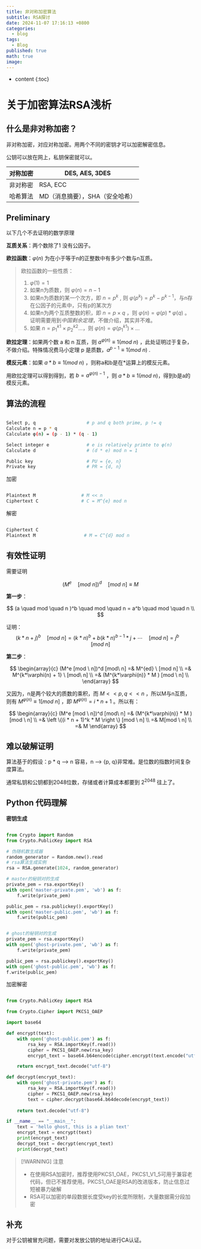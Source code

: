 ```yaml
---
title: 非对称加密算法
subtitle: RSA探讨
date: 2024-11-07 17:16:13 +0800
categories:
  - blog
tags:
  - Blog
published: true
math: true
image:
---
```

* content
{:toc}


# 关于加密算法RSA浅析

## 什么是非对称加密？
非对称加密，对应对称加密。用两个不同的密钥才可以加密解密信息。

公钥可以放在网上，私钥保密就可以。

| 对称加密 | DES, AES, 3DES     |
| ---- | ------------------ |
| 非对称密 | RSA, ECC           |
| 哈希算法 | MD（消息摘要），SHA（安全哈希） |

## Preliminary
以下几个不去证明的数学原理

**互质关系**：两个数除了1 没有公因子。

**欧拉函数**：$\varphi(n)$ 为在小于等于n的正整数中有多少个数与n互质。
> 欧拉函数的一些性质：
> 	1.  $\varphi(1) = 1$ 
> 	2. 如果n为质数，则 $\varphi(n) = n - 1$ 
> 	3. 如果n为质数的某一个次方，即 $n = p^k$ , 则 $\varphi(p^k) = p^k - p^{k-1}$，与n存在公因子的元素中，只有p的某次方
> 	4. 如果n为两个互质整数的积，即 $n = p \times q$ ，则 $\varphi(n) = \varphi(p) * \varphi(q)$ 。证明需要用到*中国剩余定理*，不做介绍，其实并不难。
> 	5. 如果 $n = p_1^{k1} \times p_2^{k2} ...$，则 $\varphi(n) = \varphi(p_1^{k1}) \times ...$ 


**欧拉定理**：如果两个数 a 和 n 互质，则 $a^{\varphi(n)} \equiv 1 (mod \ n)$ ，此处证明过于复杂，不做介绍。特殊情况费马小定理 p 是质数，$a^{p-1} \equiv 1 (mod \ n)$ .

**模反元素**：如果 $a*b \equiv 1 (mod \ n)$ ，则称a和b是在\*运算上的模反元素。

用欧拉定理可以得到得到，若 $b = a^{\varphi(n) - 1}$ ，则 $a * b \equiv 1 (mod \ n)$，得到b是a的模反元素。



## 算法的流程


```bash

Select p, q                   # p and q both prime, p != q
Calculate n = p * q
Calculate φ(n) = (p - 1) * (q - 1)

Select integer e              # e is relatively primte to φ(n)
Calculate d                   # (d * e) mod n = 1

Public key                    # PU = {e, n}
Private key                   # PR = {d, n}

```


加密

```bash 

Plaintext M                 # M << n
Ciphertext C                # C = M^{e} mod n

```


解密

```bash

Ciphertext C
Plaintext M                  # M = C^{d} mod n

```




## 有效性证明

需要证明

$$
 (M^{e}\quad [mod \ n])^d \quad [mod \ n] \equiv M
$$

**第一步**：

$$
 (a \quad mod \quad n )^b \quad mod \quad n = 
a^b \quad mod \quad n  \\
$$

证明：
$$
(k * n + j) ^b \quad [mod \ n] = (k*n)^b + b(k*n)^{b-1}*j + \cdots \quad [mod \ n] = j^b \quad [mod \ n]
$$

**第二步**：

$$
\begin{array}{c}
(M^e [mod \ n])^d [mod\ n] =& M^{ed} \ [mod n] \\
=& M^{k*\varphi(n) + 1} \ [mod\ n] \\
=& (M^{k*\varphi(n)} * M ) [mod \ n] \\
\end{array}
$$


又因为，n是两个较大的质数的乘积，而 $M << p, q << n$ ，所以M与n互质，则有 $M^{\varphi(n)} \equiv 1[mod \ n]$ ，即 $M^{\varphi(n)} = i*n + 1$ 。所以有：

$$
\begin{array}{c}
(M^e [mod \ n])^d [mod\ n] =& (M^{k*\varphi(n)} * M ) [mod \ n] \\
=& \left \{(i * n + 1)^k * M \right \} [mod \ n] \\
=& M[mod \ n] \\
=& M
\end{array}
$$


## 难以破解证明


算法基于的假设：p * q --> n 容易，n --> {p, q}非常难。是位数的指数时间复杂度算法。

通常私钥和公钥都到2048位数，存储或者计算成本都要到 $2^{2048}$ 往上了。


## Python 代码理解

**密钥生成**


```python

from Crypto import Random
from Crypto.PublicKey import RSA

# 伪随机数生成器
random_generator = Random.new().read
# rsa算法生成实例
rsa = RSA.generate(1024, random_generator)

# master的秘钥对的生成
private_pem = rsa.exportKey()
with open('master-private.pem', 'wb') as f:
    f.write(private_pem)

public_pem = rsa.publickey().exportKey()
with open('master-public.pem', 'wb') as f:
    f.write(public_pem)


# ghost的秘钥对的生成
private_pem = rsa.exportKey()
with open('ghost-private.pem', 'wb') as f:
    f.write(private_pem)

public_pem = rsa.publickey().exportKey()
with open('ghost-public.pem', 'wb') as f:
f.write(public_pem)

```


加密解密


```python

from Crypto.PublicKey import RSA

from Crypto.Cipher import PKCS1_OAEP

import base64

def encrypt(text):
	with open('ghost-public.pem') as f:
		rsa_key = RSA.importKey(f.read())
		cipher = PKCS1_OAEP.new(rsa_key)
		encrypt_text = base64.b64encode(cipher.encrypt(text.encode("utf-8")))

	return encrypt_text.decode("utf-8")

def decrypt(encrypt_text):
	with open('ghost-private.pem') as f:
		rsa_key = RSA.importKey(f.read())
		cipher = PKCS1_OAEP.new(rsa_key)
		text = cipher.decrypt(base64.b64decode(encrypt_text))
	
	return text.decode("utf-8")

if __name__ == "__main__":
	text = 'hello ghost, this is a plian text'
	encrypt_text = encrypt(text)
	print(encrypt_text)
	decrypt_text = decrypt(encrypt_text)
	print(decrypt_text)

```



> [!WARNING] 注意
> - 在使用RSA加密时，推荐使用PKCS1_OAE，PKCS1_V1_5可用于兼容老代码，但已不推荐使用。PKCS1_OAE是RSA的改进版本，防止信息过短被暴力破解
> - RSA可以加密的单段数据长度受key的长度所限制，大量数据需分段加密



## 补充
对于公钥被冒充问题，需要对发放公钥的地址进行CA认证。
